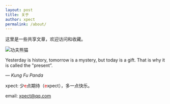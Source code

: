 ```yaml
---
layout: post
title: 关于
author: xpect
permalink: /about/
---
```


这里是一些共享文章，欢迎访问和收藏。

![功夫熊猫](https://at.xpect.cn:97/images/2019/09/08/4f868864c40545897538184885a2a4cb.jpg  "Placeholder image")

Yesterday is history, tomorrow is a mystery, but today is a gift. That is why it is called the "present”.

*― Kung Fu Panda*

xpect: 少<span style="color:#E00400">e</span>点期待（<span style="color:#E00400">e</span>xpect），多一点快乐。

email: xpect@qq.com